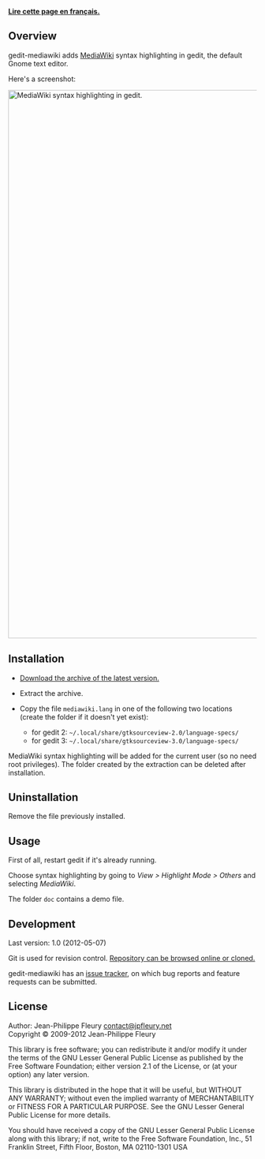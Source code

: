 <p lang="fr"><strong><a hreflang="fr" href="http://www.jpfleury.net/logiciels/gedit-mediawiki.php">Lire cette page en français.</a></strong></p>

## Overview

gedit-mediawiki adds [MediaWiki](http://meta.wikimedia.org/wiki/Help:Editing) syntax highlighting in gedit, the default Gnome text editor.

Here's a screenshot:

<img src="http://jpfleury.indefero.net/p/gedit-mediawiki/source/tree/master/doc/exemple1.png" width="685" height="1112" alt="MediaWiki syntax highlighting in gedit." />

## Installation

- [Download the archive of the latest version.](http://jpfleury.indefero.net/p/gedit-mediawiki/source/download/master/)

- Extract the archive.

- Copy the file `mediawiki.lang` in one of the following two locations (create the folder if it doesn't yet exist):

	- for gedit 2: `~/.local/share/gtksourceview-2.0/language-specs/`
	- for gedit 3: `~/.local/share/gtksourceview-3.0/language-specs/`

MediaWiki syntax highlighting will be added for the current user (so no need root privileges). The folder created by the extraction can be deleted after installation.

## Uninstallation

Remove the file previously installed.

## Usage

First of all, restart gedit if it's already running.

Choose syntax highlighting by going to *View > Highlight Mode > Others* and selecting *MediaWiki*.

The folder `doc` contains a demo file.

## Development

Last version: 1.0 (2012-05-07)

Git is used for revision control. [Repository can be browsed online or cloned.][git]

gedit-mediawiki has an [issue tracker], on which bug reports and feature requests can be submitted.

[git]: http://jpfleury.indefero.net/p/gedit-mediawiki/source/tree/master/
[issue tracker]: http://jpfleury.indefero.net/p/gedit-mediawiki/issues/

## License

Author: Jean-Philippe Fleury <contact@jpfleury.net>  
Copyright © 2009-2012 Jean-Philippe Fleury

This library is free software; you can redistribute it and/or
modify it under the terms of the GNU Lesser General Public
License as published by the Free Software Foundation; either
version 2.1 of the License, or (at your option) any later version.

This library is distributed in the hope that it will be useful,
but WITHOUT ANY WARRANTY; without even the implied warranty of
MERCHANTABILITY or FITNESS FOR A PARTICULAR PURPOSE.  See the GNU
Lesser General Public License for more details.

You should have received a copy of the GNU Lesser General Public
License along with this library; if not, write to the Free Software
Foundation, Inc., 51 Franklin Street, Fifth Floor, Boston, MA  02110-1301  USA

